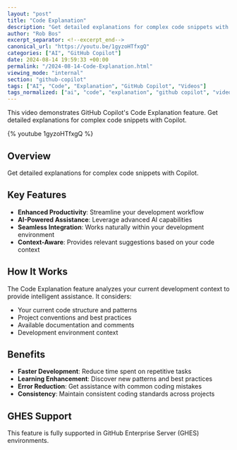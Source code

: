 ```yaml
---
layout: "post"
title: "Code Explanation"
description: "Get detailed explanations for complex code snippets with Copilot."
author: "Rob Bos"
excerpt_separator: <!--excerpt_end-->
canonical_url: "https://youtu.be/1gyzoHTfxgQ"
categories: ["AI", "GitHub Copilot"]
date: 2024-08-14 19:59:33 +00:00
permalink: "/2024-08-14-Code-Explanation.html"
viewing_mode: "internal"
section: "github-copilot"
tags: ["AI", "Code", "Explanation", "GitHub Copilot", "Videos"]
tags_normalized: ["ai", "code", "explanation", "github copilot", "videos"]
---
```


This video demonstrates GitHub Copilot's Code Explanation feature. Get detailed explanations for complex code snippets with Copilot.<!--excerpt_end-->

{% youtube 1gyzoHTfxgQ %}

## Overview

Get detailed explanations for complex code snippets with Copilot.

## Key Features

- **Enhanced Productivity**: Streamline your development workflow
- **AI-Powered Assistance**: Leverage advanced AI capabilities
- **Seamless Integration**: Works naturally within your development environment
- **Context-Aware**: Provides relevant suggestions based on your code context

## How It Works

The Code Explanation feature analyzes your current development context to provide intelligent assistance. It considers:

- Your current code structure and patterns
- Project conventions and best practices
- Available documentation and comments
- Development environment context

## Benefits

- **Faster Development**: Reduce time spent on repetitive tasks
- **Learning Enhancement**: Discover new patterns and best practices
- **Error Reduction**: Get assistance with common coding mistakes
- **Consistency**: Maintain consistent coding standards across projects

## GHES Support

This feature is fully supported in GitHub Enterprise Server (GHES) environments.
